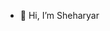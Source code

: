 - 👋 Hi, I’m Sheharyar

<!---
SheyBoiCarti/SheyBoiCarti is a ✨ special ✨ repository because its `README.md` (this file) appears on your GitHub profile.
You can click the Preview link to take a look at your changes.
--->
